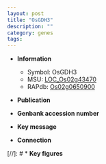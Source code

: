 ```yaml
---
layout: post
title: "OsGDH3"
description: ""
category: genes
tags: 
---
```


* **Information**  
    + Symbol: OsGDH3  
    + MSU: [LOC_Os02g43470](http://rice.uga.edu/cgi-bin/ORF_infopage.cgi?orf=LOC_Os02g43470)  
    + RAPdb: [Os02g0650900](http://rapdb.dna.affrc.go.jp/viewer/gbrowse_details/irgsp1?name=Os02g0650900)  

* **Publication**  

* **Genbank accession number**  

* **Key message**  

* **Connection**  

[//]: # * **Key figures**  


